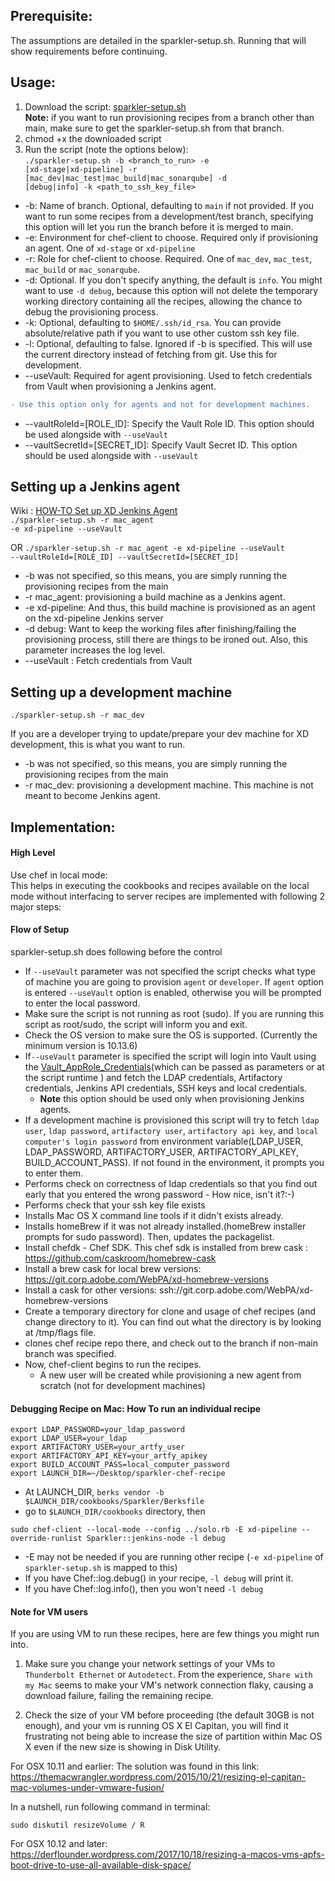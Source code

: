## Prerequisite:
The assumptions are detailed in the sparkler-setup.sh. Running that will show requirements before continuing.

## Usage:
1. Download the script: [sparkler-setup.sh](https://git.corp.adobe.com/WebPA/sparkler-chef-recipes/blob/main/sparkler-setup.sh)<br>
**Note:** if you want to run provisioning recipes from a branch other than main, make sure to get the sparkler-setup.sh from that branch.
2. chmod +x the downloaded script
3. Run the script (note the options below):<br>
<code>./sparkler-setup.sh -b <branch_to_run> -e [xd-stage|xd-pipeline] -r [mac_dev|mac_test|mac_build|mac_sonarqube] -d [debug|info] -k <path_to_ssh_key_file></code>

* -b: Name of branch. Optional, defaulting to `main` if not provided. If you want to run some recipes from a development/test branch, specifying this option will let you run the branch before it is merged to main.<br>
* -e: Environment for chef-client to choose. Required only if provisioning an agent. One of `xd-stage` or `xd-pipeline`<br>
* -r: Role for chef-client to choose. Required. One of `mac_dev`, `mac_test`, `mac_build` or `mac_sonarqube`.<br>
* -d: Optional. If you don't specify anything, the default is `info`. You might want to use `-d debug`, because this option will not delete the temporary working directory containing all the recipes, allowing the chance to debug the provisioning process.<br>
* -k: Optional, defaulting to `$HOME/.ssh/id_rsa`. You can provide absolute/relative path if you want to use other custom ssh key file.
* -l: Optional, defaulting to false. Ignored if -b is specified. This will use the current directory instead of fetching from git. Use this for development.
* --useVault: Required for agent provisioning. Used to fetch credentials from Vault when provisioning a Jenkins agent.
```diff
- Use this option only for agents and not for development machines.
```
* --vaultRoleId=[ROLE_ID]: Specify the Vault Role ID. This option should be used alongside with `--useVault`
* --vaultSecretId=[SECRET_ID]: Specify Vault Secret ID. This option should be used alongside with `--useVault`

## Setting up a Jenkins agent
Wiki : [HOW-TO Set up XD Jenkins Agent](https://wiki.corp.adobe.com/display/UXDesign/%5BMAC%5D+HOW-TO+Set+up+XD+Jenkins+Agent) <br>
<code>./sparkler-setup.sh -r mac_agent -e xd-pipeline --useVault</code>

OR
<code>./sparkler-setup.sh -r mac_agent -e xd-pipeline --useVault --vaultRoleId=[ROLE_ID] --vaultSecretId=[SECRET_ID]</code>
* -b was not specified, so this means, you are simply running the provisioning recipes from the main
* -r mac_agent: provisioning a build machine as a Jenkins agent.
* -e xd-pipeline: And thus, this build machine is provisioned as an agent on the xd-pipeline Jenkins server
* -d debug: Want to keep the working files after finishing/failing the provisioning process, still there are things to be ironed out. Also, this parameter increases the log level.
* --useVault : Fetch credentials from Vault

## Setting up a development machine
<code>./sparkler-setup.sh -r mac_dev</code>

If you are a developer trying to update/prepare your dev machine for XD development, this is what you want to run.
* -b was not specified, so this means, you are simply running the provisioning recipes from the main
* -r mac_dev: provisioning a development machine. This machine is not meant to become Jenkins agent.


## Implementation:
#### High Level
Use chef in local mode: <br>
This helps in executing the cookbooks and recipes available on the local mode without interfacing to server recipes are implemented with following 2 major steps:

#### Flow of Setup

sparkler-setup.sh does following before the control

- If `--useVault` parameter was not specified the script checks what type of machine you are going to provision `agent` or `developer`. If `agent` option is entered `--useVault` option is enabled, otherwise you will be prompted to enter the local password.
- Make sure the script is not running as root (sudo). If you are running this script as root/sudo, the script will inform you and exit.
- Check the OS version to make sure the OS is supported. (Currently the minimum version is 10.13.6)
- If`--useVault` parameter is specified the script will login into Vault using the [Vault_AppRole_Credentials](https://vault-amer.adobe.net/ui/vault/secrets/dme_adobe_xd/show/Sparkler/Automation/Vault_AppRole_Credentials)(which can be passed as parameters or at the script runtime ) and fetch the LDAP credentials, Artifactory credentials, Jenkins API credentials, SSH keys and local credentials.
	- **Note** this option should be used only when provisioning Jenkins agents.
- If a development machine is provisioned this script will try to fetch `ldap user`, `ldap password`, `artifactory user`, `artifactory api key`, and `local computer's login password` from environment variable(LDAP_USER, LDAP_PASSWORD, ARTIFACTORY_USER, ARTIFACTORY_API_KEY, BUILD_ACCOUNT_PASS). If not found in the environment, it prompts you to enter them.
- Performs check on correctness of ldap credentials so that you find out early that you entered the wrong password - How nice, isn't it?:-)
- Performs check that your ssh key file exists
- Installs Mac OS X command line tools if it didn't exists already.
- Installs homeBrew if it was not already installed.(homeBrew installer prompts for sudo password). Then, updates the packagelist.
- Install chefdk - Chef SDK. This chef sdk is installed from brew cask : https://github.com/caskroom/homebrew-cask
- Install a brew cask for local brew versions: https://git.corp.adobe.com/WebPA/xd-homebrew-versions
- Install a cask for other versions: ssh://git.corp.adobe.com/WebPA/xd-homebrew-versions
- Create a temporary directory for clone and usage of chef recipes (and change directory to it).
   You can find out what the directory is by looking at /tmp/flags file.
- clones chef recipe repo there, and check out to the branch if non-main branch was specified.
- Now, chef-client begins to run the recipes.
	- A new user will be created while provisioning a new agent from scratch (not for development machines)

#### Debugging Recipe on Mac: How To run an individual recipe

```
export LDAP_PASSWORD=your_ldap_password
export LDAP_USER=your_ldap
export ARTIFACTORY_USER=your_artfy_user
export ARTIFACTORY_API_KEY=your_artfy_apikey
export BUILD_ACCOUNT_PASS=local_computer_password
export LAUNCH_DIR=~/Desktop/sparkler-chef-recipe
```
- At LAUNCH_DIR,
   `berks vendor -b $LAUNCH_DIR/cookbooks/Sparkler/Berksfile`
- go to `$LAUNCH_DIR/cookbooks` directory, then
```
sudo chef-client --local-mode --config ../solo.rb -E xd-pipeline --override-runlist Sparkler::jenkins-node -l debug
```

* -E may not be needed if you are running other recipe (`-e xd-pipeline` of `sparkler-setup.sh` is mapped to this)
* If you have Chef::log.debug() in your recipe, `-l debug` will print it.
* If you have Chef::log.info(), then you won't need `-l debug`


#### Note for VM users

If you are using VM to run these recipes, here are few things you might run into.

1. Make sure you change your network settings of your VMs to `Thunderbolt Ethernet` or `Autodetect`. From the experience, `Share with my Mac` seems to make your VM's network connection flaky, causing a download failure, failing the remaining recipe.

2. Check the size of your VM before proceeding (the default 30GB is not enough), and your vm is running OS X El Capitan, you will find it frustrating not being able to increase the size of partition within Mac OS X even if the new size is showing in Disk Utility.

For OSX 10.11 and earlier:
The solution was found in this link:
https://themacwrangler.wordpress.com/2015/10/21/resizing-el-capitan-mac-volumes-under-vmware-fusion/

In a nutshell, run following command in terminal:

`sudo diskutil resizeVolume / R`

For OSX 10.12 and later:
https://derflounder.wordpress.com/2017/10/18/resizing-a-macos-vms-apfs-boot-drive-to-use-all-available-disk-space/

